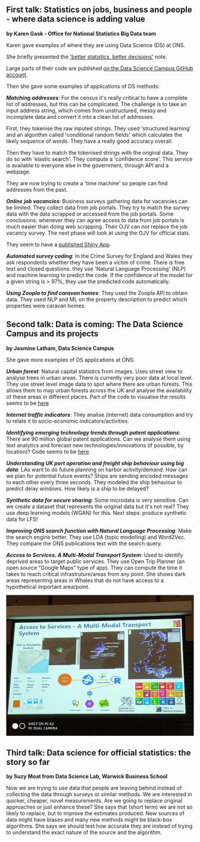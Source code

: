 First talk: Statistics on jobs, business and people - where data science is adding value
----------------------------------------------------------------------------------------

**by Karen Gask - Office for National Statistics Big Data team**

Karen gave examples of where they are using Data Science (DS) at ONS.

She briefly presented the ['better statistics, better
decisions'](https://gss.civilservice.gov.uk/wp-content/uploads/2012/12/Better-Statistics-Better-Decisions.pdf)
note.

Large parts of their code are published [on the Data Science Campus
GitHub account](https://github.com/datasciencecampus).

Then she gave some examples of applications of DS methods:

***Matching addresses***: For the census it's really critical to have a
complete list of addresses, but this can be complicated. The challenge
is to take an input address string, which comes from unstructured, messy
and incomplete data and convert it into a clean list of addresses.

First, they tokenise the raw inputed strings. They used 'structured
learning' and an algorithm called 'conditional random fields' which
calculates the likely sequence of words. They have a really good
accuracy overall.

Then they have to match the tokenised strings with the original data.
They do so with 'elastic search'. They compute a 'confidence score'.
This service is available to everyone else in the government, through
API and a webpage.

They are now trying to create a 'time machine' so people can find
addresses from the past.

***Online job vacancies***: Business surveys gathering data for
vacancies can be limited. They collect data from job portals. They try
to match the survey data with the data scrapped or accessed from the job
portals. Some conclusions: whenever they can agree access to data from
job portals is much easier than doing web scrapping. Their OJV can not
replace the job vacancy survey. The next phase will look at using the
OJV for official stats.

They seem to have a [published Shiny
App](https://datasciencecampus.shinyapps.io/employmentProspects/).

***Automated survey coding***: In the Crime Survey for England and Wales
they ask respondents whether they have been a victim of crime. There is
free text and closed questions. they use 'Natural Language Processing'
(NLP) and machine learning to predict the code. If the confidence of the
model for a given string is &gt; 97%, they use the predicted code
automatically.

***Using Zoopla to find caravan homes***: They used the Zoopla API to
obtain data. They used NLP and ML on the property description to predict
which properties were caravan homes.

Second talk: Data is coming: The Data Science Campus and its projects
---------------------------------------------------------------------

**by Jasmine Latham, Data Science Campus**

She gave more examples of DS applications at ONS:

***Urban forest***: Natural capital statistics from images. Uses street
view to analyse trees in urban areas. There is currently very poor data
at local level. They use street level image data to spot where there are
urban forests. This allows them to map urban forests across the UK and
analyse the availability of these areas in different places. Part of the
code to visualise the results seems to be
[here](https://github.com/datasciencecampus/vegetation-deckgl)

***Internet traffic indicators***: They analise (internet) data
consumption and try to relate it to socio-economic
indicators/activities.

***Identifying emerging technology trends through patent
applications***: There are 90 million global patent applications. Can we
analyse them using text analytics and forecast new
technologies/innovations (if possible, by location)? Code seems to be
[here](https://github.com/datasciencecampus/patent_app_detect)

***Understanding UK port operation and freight ship behaviour using big
data***: LAs want to do future planning on harbor activity/demand. How
can we plan for potential future events? Ships are sending encoded
messages to each other every three seconds. They modeled the ship
behaviour to predict delay windows. How likely is a ship to be delayed?

***Synthetic data for secure sharing***: Some microdata is very
sensitive. Can we create a dataset that represents the original data but
it's not real? They use deep learning models (WGAN) for this. Next
steps: produce synthetic data for LFS!

***Improving ONS search function with Natural Language Processing***:
Make the search engine better. They use LDA (topic modelling) and
Word2Vec. They compare the ONS publications text with the search query.

***Access to Services. A Multi-Modal Transport System***: Used to
identify deprived areas to target public services. They use Open Trip
Planner (an open source "Google Maps" type of app). They can compute the
time it takes to reach critical infrastruture/areas from any point. She
shows dark areas representing areas in Whales that do not have access to
a hypothetical important area/point.

![](https://github.com/JosepER/talks_and_presentations/blob/master/raw_rmd/images/181019_1.jpg)

Third talk: Data science for official statistics: the story so far
------------------------------------------------------------------

**by Suzy Moat from Data Science Lab, Warwick Business School**

Now we are trying to use data that people are leaving behind instead of
collecting the data through surveys or similar methods. We are
interested in quicker, cheaper, novel measurements. Are we going to
replace original approaches or just enhance these? She says that (short
term) we are not so likely to replace, but to improve the estimates
produced. New sources of data might have biases and many new methods
might be black-box algorithms. She says we should test how accurate they
are instead of trying to understand the exact nature of the source and
the algorithm.
